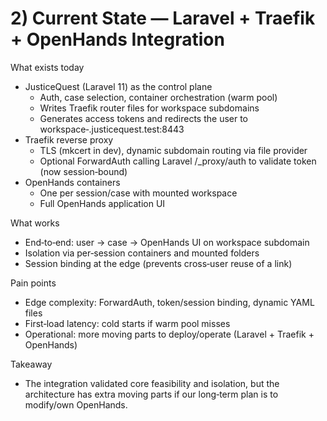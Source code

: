 # 2) Current State — Laravel + Traefik + OpenHands Integration

What exists today
- JusticeQuest (Laravel 11) as the control plane
  - Auth, case selection, container orchestration (warm pool)
  - Writes Traefik router files for workspace subdomains
  - Generates access tokens and redirects the user to workspace‑<uuid>.justicequest.test:8443
- Traefik reverse proxy
  - TLS (mkcert in dev), dynamic subdomain routing via file provider
  - Optional ForwardAuth calling Laravel /_proxy/auth to validate token (now session‑bound)
- OpenHands containers
  - One per session/case with mounted workspace
  - Full OpenHands application UI

What works
- End‑to‑end: user → case → OpenHands UI on workspace subdomain
- Isolation via per‑session containers and mounted folders
- Session binding at the edge (prevents cross‑user reuse of a link)

Pain points
- Edge complexity: ForwardAuth, token/session binding, dynamic YAML files
- First‑load latency: cold starts if warm pool misses
- Operational: more moving parts to deploy/operate (Laravel + Traefik + OpenHands)

Takeaway
- The integration validated core feasibility and isolation, but the architecture has extra moving parts if our long‑term plan is to modify/own OpenHands.

